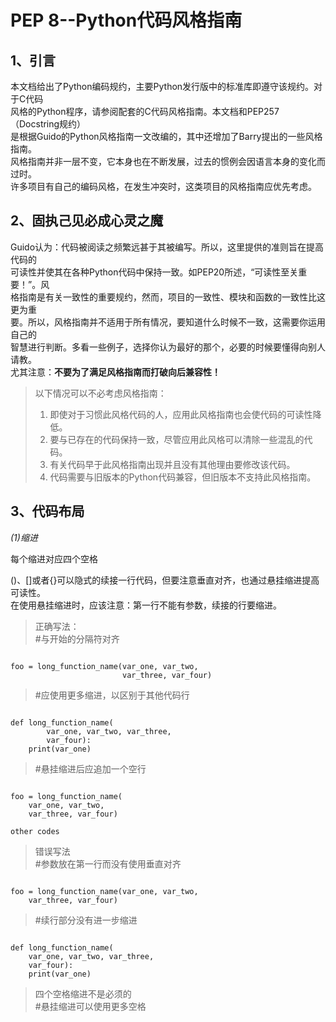 PEP 8--Python代码风格指南
======

1、引言
---
本文档给出了Python编码规约，主要Python发行版中的标准库即遵守该规约。对于C代码   
风格的Python程序，请参阅配套的C代码风格指南。本文档和PEP257（Docstring规约）   
是根据Guido的Python风格指南一文改编的，其中还增加了Barry提出的一些风格指南。   
风格指南并非一层不变，它本身也在不断发展，过去的惯例会因语言本身的变化而过时。   
许多项目有自己的编码风格，在发生冲突时，这类项目的风格指南应优先考虑。

2、固执己见必成心灵之魔
----
Guido认为：代码被阅读之频繁远甚于其被编写。所以，这里提供的准则旨在提高代码的   
可读性并使其在各种Python代码中保持一致。如PEP20所述，“可读性至关重要！”。风   
格指南是有关一致性的重要规约，然而，项目的一致性、模块和函数的一致性比这更为重   
要。所以，风格指南并不适用于所有情况，要知道什么时候不一致，这需要你运用自己的   
智慧进行判断。多看一些例子，选择你认为最好的那个，必要的时候要懂得向别人请教。   
尤其注意：**不要为了满足风格指南而打破向后兼容性！**
>以下情况可以不必考虑风格指南：   
> 1. 即使对于习惯此风格代码的人，应用此风格指南也会使代码的可读性降低。   
> 2. 要与已存在的代码保持一致，尽管应用此风格可以清除一些混乱的代码。   
> 3. 有关代码早于此风格指南出现并且没有其他理由要修改该代码。   
> 4. 代码需要与旧版本的Python代码兼容，但旧版本不支持此风格指南。   

3、代码布局
-------
*(1)缩进*

每个缩进对应四个空格

()、[]或者{}可以隐式的续接一行代码，但要注意垂直对齐，也通过悬挂缩进提高可读性。   
在使用悬挂缩进时，应该注意：第一行不能有参数，续接的行要缩进。
>正确写法：   
>#与开始的分隔符对齐
<pre><code>
foo = long_function_name(var_one, var_two,
                         var_three, var_four)
</code></pre>
>#应使用更多缩进，以区别于其他代码行
<pre><code>
def long_function_name(
        var_one, var_two, var_three,
        var_four):
    print(var_one)
</code></pre>
>#悬挂缩进后应追加一个空行
<pre><code>
foo = long_function_name(
    var_one, var_two,
    var_three, var_four)

other codes
</code></pre>
>错误写法   
>#参数放在第一行而没有使用垂直对齐
<pre><code>
foo = long_function_name(var_one, var_two,
    var_three, var_four)
</code></pre>
>#续行部分没有进一步缩进
<pre><code>
def long_function_name(
    var_one, var_two, var_three,
    var_four):
    print(var_one)
</code></pre>
>四个空格缩进不是必须的   
>#悬挂缩进可以使用更多空格